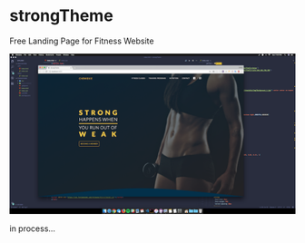 # strongTheme
Free Landing Page for Fitness Website

![strongTheme Fitness Theme](https://raw.githubusercontent.com/gndx/strongTheme/master/screenshot.png)

in process...

